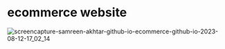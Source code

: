 # ecommerce website
![screencapture-samreen-akhtar-github-io-ecommerce-github-io-2023-08-12-17_02_14](https://github.com/samreen-akhtar/ecommerce.github.io/assets/110802942/721bb30e-8d2b-42a0-973d-388e6abb2b66)
